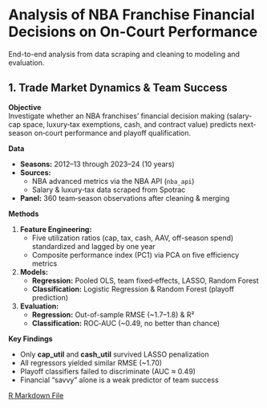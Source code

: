 # Analysis of NBA Franchise Financial Decisions on On-Court Performance

End-to-end analysis from data scraping and cleaning to modeling and evaluation.

## 1. Trade Market Dynamics & Team Success

**Objective**  
Investigate whether an NBA franchises’ financial decision making (salary‐cap space, luxury‐tax exemptions, cash, and contract value) predicts next‐season on‐court performance and playoff qualification.

**Data**  
- **Seasons:** 2012–13 through 2023–24 (10 years)  
- **Sources:**  
  - NBA advanced metrics via the NBA API (`nba_api`)  
  - Salary & luxury‐tax data scraped from Spotrac  
- **Panel:** 360 team‐season observations after cleaning & merging

**Methods**  
1. **Feature Engineering:**  
   - Five utilization ratios (cap, tax, cash, AAV, off-season spend) standardized and lagged by one year  
   - Composite performance index (PC1) via PCA on five efficiency metrics  
2. **Models:**  
   - **Regression:** Pooled OLS, team fixed‐effects, LASSO, Random Forest  
   - **Classification:** Logistic Regression & Random Forest (playoff prediction)  
3. **Evaluation:**  
   - **Regression:** Out-of-sample RMSE (~1.7–1.8) & R²  
   - **Classification:** ROC‐AUC (~0.49, no better than chance)  

**Key Findings**  
- Only **cap_util** and **cash_util** survived LASSO penalization  
- All regressors yielded similar RMSE (~1.70)  
- Playoff classifiers failed to discriminate (AUC ≈ 0.49)  
- Financial “savvy” alone is a weak predictor of team success

[R Markdown File](https://shankar-veludandi.github.io/ITWS_6600/DataAnalytics_A4_Shankar_Veludandi.html)

